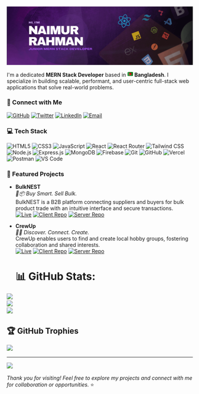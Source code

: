 <p align="center">
  <img src="https://github.com/wdNaimur/wdNaimur/blob/main/github-banner-naimur.png" alt="Naimur Rahman Banner" />
</p>

<p>
  I'm a dedicated <strong>MERN Stack Developer</strong> based in  
  <img src="https://github.com/wdNaimur/wdNaimur/blob/main/bangladesh.png" width="15" alt="Bangladesh flag" />  
  <strong>Bangladesh</strong>. I specialize in building scalable, performant, and user-centric full-stack web applications that solve real-world problems.
</p>

<h3>🔗 Connect with Me</h3>

[![GitHub](https://img.shields.io/badge/GitHub-%2312100E.svg?&style=for-the-badge&logo=github&logoColor=white)](https://github.com/wdNaimur) 
[![Twitter](https://img.shields.io/badge/Twitter-%231DA1F2.svg?&style=for-the-badge&logo=twitter&logoColor=white)](https://x.com/WdNaimur) 
[![LinkedIn](https://img.shields.io/badge/LinkedIn-%230077B5.svg?&style=for-the-badge&logo=linkedin&logoColor=white)](https://www.linkedin.com/in/wd-naimur/) 
[![Email](https://img.shields.io/badge/Email-D14836.svg?&style=for-the-badge&logo=gmail&logoColor=white)](mailto:wd.naimur@gmail.com)


<h3>💻 Tech Stack</h3>
<p>
  <!-- Frontend -->
  <img title="HTML5" alt="HTML5" src="https://img.shields.io/badge/-HTML5-E34F26?style=flat-square&logo=html5&logoColor=white" />
  <img title="CSS3" alt="CSS3" src="https://img.shields.io/badge/-CSS3-1572B6?style=flat-square&logo=css3&logoColor=white" />
  <img title="JavaScript" alt="JavaScript" src="https://img.shields.io/badge/-JavaScript-F7DF1E?style=flat-square&logo=javascript&logoColor=black" />
  <img title="React" alt="React" src="https://img.shields.io/badge/-React-61DAFB?style=flat-square&logo=react&logoColor=black" />
  <img title="React Router" alt="React Router" src="https://img.shields.io/badge/-React_Router-CA4245?style=flat-square&logo=react-router&logoColor=white" />
  <img title="Tailwind CSS" alt="Tailwind CSS" src="https://img.shields.io/badge/-TailwindCSS-38B2AC?style=flat-square&logo=tailwind-css&logoColor=white" />

  <!-- Backend -->
  <img title="Node.js" alt="Node.js" src="https://img.shields.io/badge/-Node.js-339933?style=flat-square&logo=node.js&logoColor=white" />
  <img title="Express.js" alt="Express.js" src="https://img.shields.io/badge/-Express.js-404d59?style=flat-square&logo=express&logoColor=white" />

  <!-- Database & Authentication -->
  <img title="MongoDB" alt="MongoDB" src="https://img.shields.io/badge/-MongoDB-4EA94B?style=flat-square&logo=mongodb&logoColor=white" />
  <img title="Firebase" alt="Firebase" src="https://img.shields.io/badge/-Firebase-FFCA28?style=flat-square&logo=firebase&logoColor=black" />

  <!-- Tools & Deployment -->
  <img title="Git" alt="Git" src="https://img.shields.io/badge/-Git-F05032?style=flat-square&logo=git&logoColor=white" />
  <img title="GitHub" alt="GitHub" src="https://img.shields.io/badge/-GitHub-181717?style=flat-square&logo=github&logoColor=white" />
  <img title="Vercel" alt="Vercel" src="https://img.shields.io/badge/-Vercel-000000?style=flat-square&logo=vercel&logoColor=white" />
  <img title="Postman" alt="Postman" src="https://img.shields.io/badge/-Postman-FF6C37?style=flat-square&logo=postman&logoColor=white" />
  <img title="Visual Studio Code" alt="VS Code" src="https://img.shields.io/badge/-VS_Code-007ACC?style=flat-square&logo=visual-studio-code&logoColor=white" />
</p>

### 📂 Featured Projects

- **BulkNEST**  
  _🛒📦 Buy Smart. Sell Bulk._  
  BulkNEST is a B2B platform connecting suppliers and buyers for bulk product trade with an intuitive interface and secure transactions.  
  [![Live](https://img.shields.io/badge/Live-Online-brightgreen?style=flat-square)](https://bulknest.web.app/) 
  [![Client Repo](https://img.shields.io/badge/Client_Repo-GitHub-blue?style=flat-square&logo=github&logoColor=white)](https://github.com/wdNaimur/bulknest-client) 
  [![Server Repo](https://img.shields.io/badge/Server_Repo-GitHub-blue?style=flat-square&logo=github&logoColor=white)](https://github.com/wdNaimur/bulknest-server)

- **CrewUp**  
  _🎯🤝 Discover. Connect. Create._  
  CrewUp enables users to find and create local hobby groups, fostering collaboration and shared interests.  
  [![Live](https://img.shields.io/badge/Live-Online-brightgreen?style=flat-square)](https://crewup.web.app/) 
  [![Client Repo](https://img.shields.io/badge/Client_Repo-GitHub-blue?style=flat-square&logo=github&logoColor=white)](https://github.com/wdNaimur/crewup-client) 
  [![Server Repo](https://img.shields.io/badge/Server_Repo-GitHub-blue?style=flat-square&logo=github&logoColor=white)](https://github.com/wdNaimur/crewup-server)

  # 📊 GitHub Stats:
![](https://github-readme-stats.vercel.app/api?username=wdNaimur&theme=dracula&hide_border=true&include_all_commits=true&count_private=true)<br/>
![](https://nirzak-streak-stats.vercel.app/?user=wdNaimur&theme=dracula&hide_border=true)<br/>
![](https://github-readme-stats.vercel.app/api/top-langs/?username=wdNaimur&theme=dracula&hide_border=true&include_all_commits=true&count_private=true&layout=compact)

## 🏆 GitHub Trophies
![](https://github-profile-trophy.vercel.app/?username=wdNaimur&theme=dracula&no-frame=true&no-bg=false&margin-w=4)

---
[![](https://visitcount.itsvg.in/api?id=wdNaimur&icon=1&color=3)](https://visitcount.itsvg.in)


_Thank you for visiting! Feel free to explore my projects and connect with me for collaboration or opportunities._ ⭐
